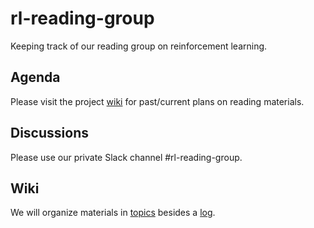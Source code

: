 # rl-reading-group
Keeping track of our reading group on reinforcement learning.

## Agenda
Please visit the project [wiki](https://github.com/ripl-ttic/rl-reading-group/wiki) for past/current plans on reading materials.

## Discussions
Please use our private Slack channel #rl-reading-group. 

## Wiki
We will organize materials in [topics](https://github.com/ripl-ttic/rl-reading-group/wiki/Topics) besides a [log](https://github.com/ripl-ttic/rl-reading-group/wiki/Log).
